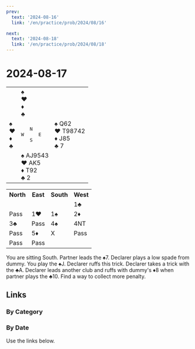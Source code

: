 ```yaml
---
prev:
  text: '2024-08-16'
  link: '/en/practice/prob/2024/08/16'

next:
  text: '2024-08-18'
  link: '/en/practice/prob/2024/08/18'
---
```


# 2024-08-17

<table class="deal">
	<tr>
		<td></td>
		<td>♠ <br>♥ <br>♦ <br>♣ </td>
		<td></td>
	</tr>
	<tr>
		<td>♠ <br>♥ <br>♦ <br>♣ </td>
		<td><pre>   N<br>W     E<br>   S</pre></td>
		<td>♠ Q62<br>♥ T98742<br>♦ J85<br>♣ 7</td>
	</tr>
	<tr>
		<td></td>
		<td>♠ AJ9543<br>♥ AK5<br>♦ T92<br>♣ 2</td>
		<td></td>
	</tr>
</table>

<table class="auction">
	<tr>
		<th>North</th>
		<th>East</th>
		<th>South</th>
		<th>West</th>
	</tr>
	<tr>
		<td></td>
		<td></td>
		<td></td>
		<td>1♣</td>
	</tr>
	<tr>
		<td>Pass</td>
		<td>1♥</td>
		<td>1♠</td>
		<td>2♦</td>
	</tr>
	<tr>
		<td>3♣</td>
		<td>Pass</td>
		<td>4♠</td>
		<td>4NT</td>
	</tr>
	<tr>
		<td>Pass</td>
		<td>5♦</td>
		<td>X</td>
		<td>Pass</td>
	</tr>
	<tr>
		<td>Pass</td>
		<td>Pass</td>
		<td></td>
		<td></td>
	</tr>
</table>

You are sitting South. Partner leads the ♠7. Declarer plays a low spade from dummy. You play the ♠J. Declarer ruffs this trick. Declarer takes a trick with the ♣A. Declarer leads another club and ruffs with dummy's ♦8 when partner plays the ♣10. Find a way to collect more penalty.

## Links

[<Badge type="tip" text="Check Solution"/>](/en/learning/prob/2024/08/17)

### By Category

[<Badge type="tip" text="<--"/>](/en/practice/prob/2024/08/13)
[<Badge type="tip" text="Calendar"/>](/en/practice/calendar/2024/08)
[<Badge type="tip" text="-->"/>](/en/practice/prob/2024/08/20)

### By Date

Use the links below.